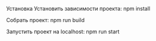 Установка
Установить зависимости проекта: npm install

Собрать проект: npm run build

Запустить проект на localhost: npm run start
